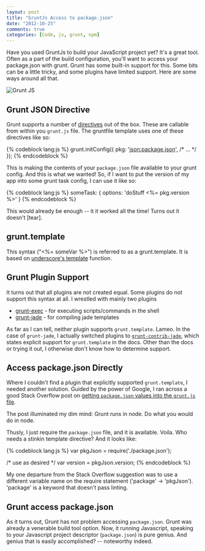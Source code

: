 ```yaml
---
layout: post
title: "GruntJs Access to package.json"
date: "2012-10-25"
comments: true
categories: [Code, js, grunt, npm]
---
```


Have you used GruntJs to build your JavaScript project yet?  It's a great tool.  Often as a part of the build configuration, you'll want to access your package.json with grunt.  Grunt has some built-in support for this.  Some bits can be a little tricky, and some plugins have limited support.  Here are some ways around all that.

![Grunt JS](http://i.imgur.com/4773D.jpg)

<!--more-->

## Grunt JSON Directive

Grunt supports a number of [directives](https://github.com/gruntjs/grunt/blob/master/docs/helpers_directives.md) out of the box.  These are callable from within you `grunt.js` file.  The gruntfile template uses one of these directives like so:

{% codeblock lang:js %}
grunt.initConfig({
  pkg: '<json:package.json>',
  /* ... */
});
{% endcodeblock %}

This is making the contents of your `package.json` file available to your grunt config.  And this is what we wanted!  So, if I want to put the version of my app into some grunt task config, I can use it like so:

{% codeblock lang:js %}
someTask: {
  options: 'doStuff <%= pkg.version %>'
}
{% endcodeblock %}

This would already be enough -- it it worked all the time!  Turns out it doesn't [tear].

## grunt.template

This syntax ("<%= someVar %>") is referred to as a grunt.template.  It is based on  [underscore's template](http://underscorejs.org/#template) function.

## Grunt Plugin Support

It turns out that all plugins are not created equal.  Some plugins do not support this syntax at all.  I wrestled with mainly two plugins

- [grunt-exec](https://npmjs.org/package/grunt-exec) - for executing scripts/commands in the shell
- [grunt-jade](https://npmjs.org/package/grunt-jade) - for compiling jade templates

As far as I can tell, neither plugin supports `grunt.template`.  Lameo.  In the case of `grunt-jade`, I actually switched plugins to [`grunt-contrib-jade`](https://npmjs.org/package/grunt-contrib-jade), which states explicit support for `grunt.template` in the docs.  Other than the docs or trying it out, I otherwise don't know how to determine support.

## Access package.json Directly

Where I couldn't find a plugin that explicitly supported `grunt.template`, I needed another solution.  Guided by the power of Google, I ran across a good Stack Overflow post on [getting `package.json` values into the `grunt.js` file](http://stackoverflow.com/questions/12408535/how-to-pass-in-package-json-array-to-grunt-js).

The post illuminated my dim mind:  Grunt runs in node.  Do what you would do in node.

Thusly, I just require the `package.json` file, and it is available.  Voila.  Who needs a stinkin template directive?  And it looks like:

{% codeblock lang:js %}
var pkgJson = require('./package.json');

/* use as desired */
var version = pkgJson.version;
{% endcodeblock %}

My one departure from the Stack Overflow suggestion was to use a different variable name on the require statement ('package' -> 'pkgJson').  'package' is a keyword that doesn't pass linting.

## Grunt access package.json

As it turns out, Grunt has not problem accessing `package.json`.  Grunt was already a venerable build tool option.  Now, it running Javascript, speaking to your Javascript project descriptor (`package.json`) is pure genius.  And genius that is easily accomplished? -- noteworthy indeed.
